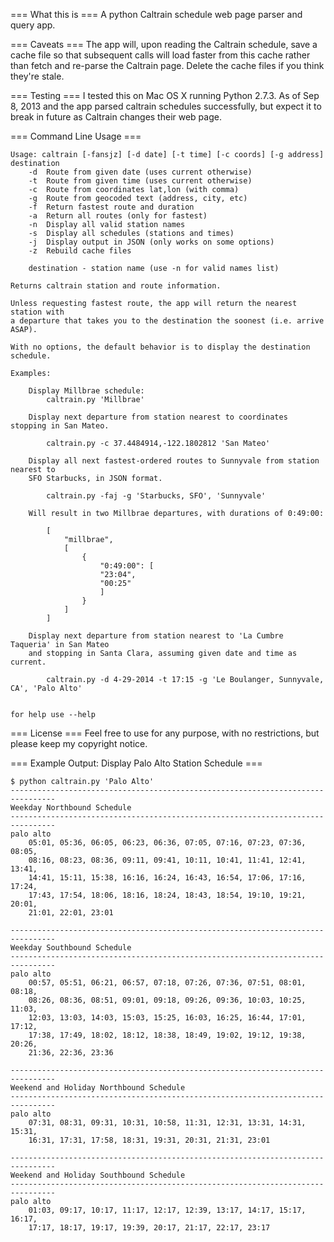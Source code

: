 === What this is ===
A python Caltrain schedule web page parser and query app.

=== Caveats ===
The app will, upon reading the Caltrain schedule, save a cache file so that subsequent calls will load faster from this cache rather than fetch and re-parse the Caltrain page. Delete the cache files if you think they're stale.

=== Testing ===
I tested this on Mac OS X running Python 2.7.3. As of Sep 8, 2013 and the app parsed caltrain schedules successfully, but expect it to break in future as Caltrain changes their web page.

=== Command Line Usage ===

    Usage: caltrain [-fansjz] [-d date] [-t time] [-c coords] [-g address] destination
        -d  Route from given date (uses current otherwise)
        -t  Route from given time (uses current otherwise)
        -c  Route from coordinates lat,lon (with comma)
        -g  Route from geocoded text (address, city, etc)
        -f  Return fastest route and duration
        -a  Return all routes (only for fastest)
        -n  Display all valid station names
        -s  Display all schedules (stations and times)
        -j  Display output in JSON (only works on some options)
        -z  Rebuild cache files

        destination - station name (use -n for valid names list)

    Returns caltrain station and route information.

    Unless requesting fastest route, the app will return the nearest station with
    a departure that takes you to the destination the soonest (i.e. arrive ASAP).

    With no options, the default behavior is to display the destination schedule.

    Examples:

        Display Millbrae schedule:
            caltrain.py 'Millbrae'

        Display next departure from station nearest to coordinates stopping in San Mateo.

            caltrain.py -c 37.4484914,-122.1802812 'San Mateo'

        Display all next fastest-ordered routes to Sunnyvale from station nearest to
        SFO Starbucks, in JSON format.

            caltrain.py -faj -g 'Starbucks, SFO', 'Sunnyvale'
    
        Will result in two Millbrae departures, with durations of 0:49:00:

            [
                "millbrae", 
                [
                    {
                        "0:49:00": [
                        "23:04", 
                        "00:25"
                        ]
                    }
                ]
            ]

        Display next departure from station nearest to 'La Cumbre Taqueria' in San Mateo
        and stopping in Santa Clara, assuming given date and time as current.

            caltrain.py -d 4-29-2014 -t 17:15 -g 'Le Boulanger, Sunnyvale, CA', 'Palo Alto'


    for help use --help


=== License ===
Feel free to use for any purpose, with no restrictions, but please keep my copyright notice.

=== Example Output: Display Palo Alto Station Schedule ===

    $ python caltrain.py 'Palo Alto'
    --------------------------------------------------------------------------------
    Weekday Northbound Schedule
    --------------------------------------------------------------------------------
    palo alto
        05:01, 05:36, 06:05, 06:23, 06:36, 07:05, 07:16, 07:23, 07:36, 08:05,
        08:16, 08:23, 08:36, 09:11, 09:41, 10:11, 10:41, 11:41, 12:41, 13:41,
        14:41, 15:11, 15:38, 16:16, 16:24, 16:43, 16:54, 17:06, 17:16, 17:24,
        17:43, 17:54, 18:06, 18:16, 18:24, 18:43, 18:54, 19:10, 19:21, 20:01,
        21:01, 22:01, 23:01

    --------------------------------------------------------------------------------
    Weekday Southbound Schedule
    --------------------------------------------------------------------------------
    palo alto
        00:57, 05:51, 06:21, 06:57, 07:18, 07:26, 07:36, 07:51, 08:01, 08:18,
        08:26, 08:36, 08:51, 09:01, 09:18, 09:26, 09:36, 10:03, 10:25, 11:03,
        12:03, 13:03, 14:03, 15:03, 15:25, 16:03, 16:25, 16:44, 17:01, 17:12,
        17:38, 17:49, 18:02, 18:12, 18:38, 18:49, 19:02, 19:12, 19:38, 20:26,
        21:36, 22:36, 23:36

    --------------------------------------------------------------------------------
    Weekend and Holiday Northbound Schedule
    --------------------------------------------------------------------------------
    palo alto
        07:31, 08:31, 09:31, 10:31, 10:58, 11:31, 12:31, 13:31, 14:31, 15:31,
        16:31, 17:31, 17:58, 18:31, 19:31, 20:31, 21:31, 23:01

    --------------------------------------------------------------------------------
    Weekend and Holiday Southbound Schedule
    --------------------------------------------------------------------------------
    palo alto
        01:03, 09:17, 10:17, 11:17, 12:17, 12:39, 13:17, 14:17, 15:17, 16:17,
        17:17, 18:17, 19:17, 19:39, 20:17, 21:17, 22:17, 23:17
